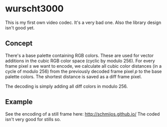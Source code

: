 wurscht3000
===========

This is my first own video codec. It's a very bad one. Also the library design isn't good yet.

## Concept
There's a base palette containing RGB colors. These are used for vector additions in the cubic RGB color space (cyclic by modulo 256). For every frame pixel *s* we want to encode, we calculate all cubic color distances (in a cycle of modulo 256) from the previously decoded frame pixel *p* to the base palette colors. The shortest distance is saved as a diff frame pixel.

The decoding is simply adding all diff colors in modulo 256.

## Example
See the encoding of a still frame here: http://schmijos.github.io/
The coded isn't very good for stills so.
